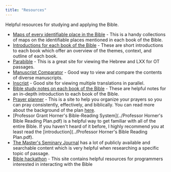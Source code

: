 ```yaml
---
title: "Resources"
---
```


Helpful resources for studying and applying the Bible.

- [Maps of every identifiable place in the Bible](http://www.openbible.info/geo/) - This is a handy collections of maps on the identifiable places mentioned in each book of the Bible.
- [Introductions for each book of the Bible](https://www.gty.org/library/bible-introductions/MSB01/) - These are short introductions to each book which offer an overview of the themes, context, and outline of each book.
- [Parabible](https://parabible.com/) - This is a great site for viewing the Hebrew and LXX for OT passages.
- [Manuscript Comparator](http://prototypes.openscriptures.org/manuscript-comparator/) - Good way to view and compare the contents of diverse manuscripts.
- [Inscript](https://inscript.org/) - Good site for viewing multiple translations in parallel.
- [Bible study notes on each book of the Bible](http://www.soniclight.com/constable/notes.htm) - These are helpful notes for an in-depth introduction to each book of the Bible.
- [Prayer planner](http://prayer.hightower.space) - This is a site to help you organize your prayers so you can pray consistently, effectively, and biblically. You can read more about the background of the plan [here](https://bible.hightower.space/posts/prayer-plan/).
- [Professor Grant Horner's Bible-Reading System](../Professor Horner's Bible Reading Plan.pdf) is a helpful way to get familiar with all of the entire Bible. If you haven't heard of it before, I highly recommend you at least read the [introduction](../Professor Horner's Bible Reading Plan.pdf).
- [The Master's Seminary Journal](https://www.tms.edu/msj/) has a lot of publicly available and searchable content which is very helpful when researching a specific topic of passage.
- [Bible hackathon](http://www.hackathon.bible/) - This site contains helpful resources for programmers interested in interacting with the Bible

